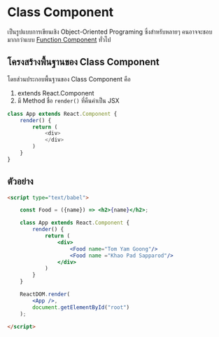 
# Class Component 

เป็นรูปแบบการเขียนเชิง Object-Oriented Programing ซึ่งสำหรับหลายๆ คนอาจจะชอบมากกว่าแบบ [Function Component](/function-component.md) ทั่วไป

## โครงสร้างพื้นฐานของ Class Component

โดยส่วนประกอบพื้นฐานของ Class Component คือ
1. extends React.Component
2. มี Method ชื่อ `render()` ที่คืนค่าเป็น JSX 

```js
class App extends React.Component {
    render() {
        return (
            <div>
            </div>
        )
    }
}
```

## ตัวอย่าง

```html
<script type="text/babel">

    const Food = ({name}) => <h2>{name}</h2>;

    class App extends React.Component {
        render() {
            return (
                <div>
                    <Food name="Tom Yam Goong"/>
                    <Food name ="Khao Pad Sapparod"/>
                </div>
            )
        }
    }

    ReactDOM.render(
        <App />,
        document.getElementById("root")
    );

</script>
```



